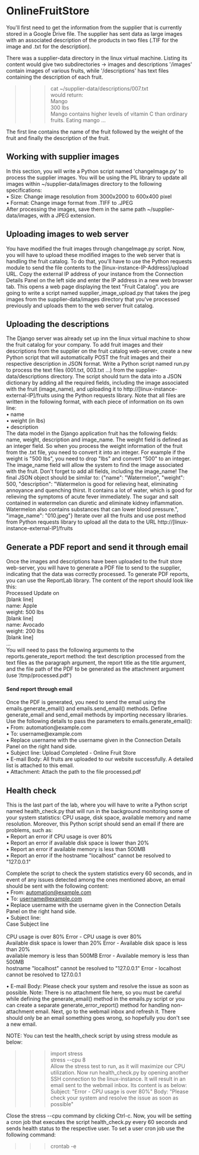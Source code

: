 <h1>OnlineFruitStore</h1>

You'll first need to get the information from the supplier that is currently stored in a Google Drive file.
The supplier has sent data as large images with an associated description of the products in two files
(.TIF for the image and .txt for the description).

There was a supplier-data directory in the linux virtual machine.
Listing its content would give two subdirectories -> images and descriptions
'/images' contain images of various fruits, while '/descriptions' has text files containing the description of each fruit.

>>> cat ~/supplier-data/descriptions/007.txt <br />
would return: <br />
    Mango <br />
    300 lbs <br />
    Mango contains higher levels of vitamin C than ordinary fruits. Eating mango ... <br />

The first line contains the name of the fruit followed by the weight of the fruit and finally the description of the fruit.



<h2> Working with supplier images </h2>
In this section, you will write a Python script named 'changeImage.py' to process the supplier images.
You will be using the PIL library to update all images within ~/supplier-data/images directory to the following specifications: <br />
•	Size: Change image resolution from 3000x2000 to 600x400 pixel <br />
•	Format: Change image format from .TIFF to .JPEG <br />
After processing the images, save them in the same path ~/supplier-data/images, with a JPEG extension.



<h2> Uploading images to web server </h2>
You have modified the fruit images through changeImage.py script. Now, you will have to upload these modified images to
the web server that is handling the fruit catalog. To do that, you'll have to use the Python requests module to send the
file contents to the [linux-instance-IP-Address]/upload URL.
Copy the external IP address of your instance from the Connection Details Panel on the left side and enter the IP address
in a new web browser tab. This opens a web page displaying the text "Fruit Catalog".
you are going to write a script named supplier_image_upload.py that takes the jpeg images from the supplier-data/images
directory that you've processed previously and uploads them to the web server fruit catalog.



<h2> Uploading the descriptions </h2>
The Django server was already set up inn the linux virtual machine to show the fruit catalog for your company.
To add fruit images and their descriptions from the supplier on the fruit catalog web-server, create a new Python script
that will automatically POST the fruit images and their respective description in JSON format.
Write a Python script named run.py to process the text files (001.txt, 003.txt ...) from the supplier-data/descriptions
directory. The script should turn the data into a JSON dictionary by adding all the required fields, including the image
associated with the fruit (image_name), and uploading it to http://[linux-instance-external-IP]/fruits using the Python
requests library.
Note that all files are written in the following format, with each piece of information on its own line: <br />
•	name <br />
•	weight (in lbs) <br />
•	description <br />
The data model in the Django application fruit has the following fields: name, weight, description and image_name.
The weight field is defined as an integer field. So when you process the weight information of the fruit from the
.txt file, you need to convert it into an integer. For example if the weight is "500 lbs", you need to drop "lbs" and
convert "500" to an integer.
The image_name field will allow the system to find the image associated with the fruit. Don't forget to add all fields,
including the image_name! The final JSON object should be similar to:
{"name": "Watermelon", "weight": 500, "description": "Watermelon is good for relieving heat, eliminating annoyance and
quenching thirst. It contains a lot of water, which is good for relieving the symptoms of acute fever immediately.
The sugar and salt contained in watermelon can diuretic and eliminate kidney inflammation. Watermelon also contains
substances that can lower blood pressure.", "image_name": "010.jpeg"}
Iterate over all the fruits and use post method from Python requests library to upload all the data to the URL
http://[linux-instance-external-IP]/fruits



<h2> Generate a PDF report and send it through email </h2>
Once the images and descriptions have been uploaded to the fruit store web-server, you will have to generate a PDF file
to send to the supplier, indicating that the data was correctly processed. To generate PDF reports, you can use the
ReportLab library. The content of the report should look like this: <br />
Processed Update on <Today's date> <br />
[blank line] <br />
name: Apple <br />
weight: 500 lbs <br />
[blank line] <br />
name: Avocado <br />
weight: 200 lbs <br />
[blank line] <br />
... <br />
You will need to pass the following arguments to the reports.generate_report method: the text description processed
from the text files as the paragraph argument, the report title as the title argument, and the file path of the PDF
to be generated as the attachment argument (use ‘/tmp/processed.pdf')

<h4> Send report through email </h4>
Once the PDF is generated, you need to send the email using the emails.generate_email() and emails.send_email() methods.
Define generate_email and send_email methods by importing necessary libraries.
Use the following details to pass the parameters to emails.generate_email(): <br />
•	From: automation@example.com <br />
•	To: username@example.com <br />
•	Replace username with the username given in the Connection Details Panel on the right hand side. <br />
•	Subject line: Upload Completed - Online Fruit Store <br />
•	E-mail Body: All fruits are uploaded to our website successfully. A detailed list is attached to this email. <br />
•	Attachment: Attach the path to the file processed.pdf <br />



<h2> Health check </h2>
This is the last part of the lab, where you will have to write a Python script named health_check.py that will run in
the background monitoring some of your system statistics: CPU usage, disk space, available memory and name resolution.
Moreover, this Python script should send an email if there are problems, such as: <br />
•	Report an error if CPU usage is over 80% <br />
•	Report an error if available disk space is lower than 20% <br />
•	Report an error if available memory is less than 500MB <br />
•	Report an error if the hostname "localhost" cannot be resolved to "127.0.0.1" <br />

Complete the script to check the system statistics every 60 seconds, and in event of any issues detected among the ones
mentioned above, an email should be sent with the following content: <br />
•	From: automation@example.com <br />
•	To: username@example.com <br />
•	Replace username with the username given in the Connection Details Panel on the right hand side. <br />
•	Subject line: <br />
Case                                                           Subject line <br /> <br />
CPU usage is over 80%                                          Error - CPU usage is over 80% <br />
Available disk space is lower than 20%                         Error - Available disk space is less than 20% <br />
available memory is less than 500MB                            Error - Available memory is less than 500MB <br />
hostname "localhost" cannot be resolved to "127.0.0.1"         Error - localhost cannot be resolved to 127.0.0.1 <br />

•	E-mail Body: Please check your system and resolve the issue as soon as possible.
Note: There is no attachment file here, so you must be careful while defining the generate_email() method in the
emails.py script or you can create a separate generate_error_report() method for handling non-attachment email.
Next, go to the webmail inbox and refresh it. There should only be an email something goes wrong, so hopefully you
don't see a new email.

NOTE: You can test the health_check script by using stress module as below:
>>> import stress <br />
>>> stress --cpu 8 <br />
Allow the stress test to run, as it will maximize our CPU utilization. Now run health_check.py by opening another
SSH connection to the linux-instance.
It will result in an email sent to the webmail inbox. Its content is as below:
Subject: "Error - CPU usage is over 80%"
Body: "Please check your system and resolve the issue as soon as possible"

Close the stress --cpu command by clicking Ctrl-c.
Now, you will be setting a cron job that executes the script health_check.py every 60 seconds and sends health status to the respective user.
To set a user cron job use the following command:
>>> crontab -e
